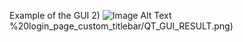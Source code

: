 Example of the GUI
2) ![Image Alt Text](https://raw.githubusercontent.com/FaithWH14/project_2023/main/QT/2)%20login_page_custom_titlebar/QT_GUI_RESULT.png)
